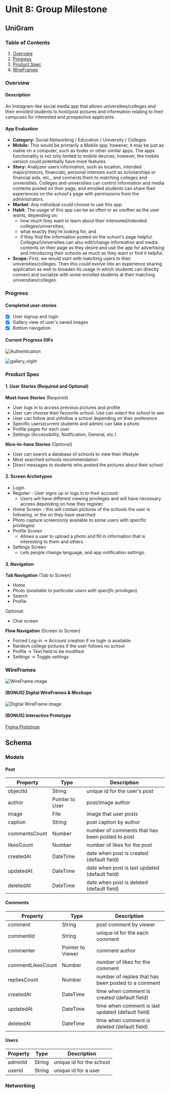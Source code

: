 # Unit 8: Group Milestone

## UniGram

### Table of Contents

1. [Overview](#Overview)
2. [Progress](#Progress)
3. [Product Spec](#Product-Spec)
4. [WireFrames](#WireFrames)

### Overview

#### Description

An Instagram-like social media app that allows universities/colleges and their enrolled students to host/post pictures and information relating to their campuses for
interested and prospective applicants.

#### App Evaluation

- **Category:** Social Networking / Education / University / Colleges
- **Mobile:** This would be primarily a Mobile app; however, it may be just as viable on a computer, such as tinder or other similar apps. The apps functionality is not only limited to mobile devices; however, the mobile version could potentially have more features.
- **Story:** Analyzes users information, such as location, intended majors/minors, financials, personal interests such as scholarships or financial aids, etc., and connects them to matching colleges and universities. Colleges and universities can control information and media contents posted on their page, and enrolled students can share their experiences on the school's page with permissions from the administrators.
- **Market:** Any individual could choose to use this app.
- **Habit:** The usage of this app can be as often or as unoften as the user wants, depending on:
  - how much they want to learn about their interested/intended colleges/universities,
  - what exactly they're looking for, and
  - if they find the information posted on the school's page helpful. Colleges/Universities can also edit/change information and media contents on their page as they desire and use the app for advertising and introducing their schools as much as they want or find it helpful.
- **Scope:** First, we would start with matching users to their universities/colleges. Then this could evolve into an experience sharing application as well to broaden its usage in which students can directly connect and socialize with some enrolled students at their matching universities/colleges.

### Progress

#### Completed user-stories

- [x] User signup and login
- [x] Gallery view of user's saved images
- [x] Bottom navigation

#### Current Progress GIFs

![Authentication](https://github.com/Codepath-Group16/UniGram/blob/main/vediowalkthrough.gif)

![gallery_night](https://user-images.githubusercontent.com/22187034/100414114-41ea9200-3079-11eb-9b5f-303793529b82.gif)

### Product Spec

#### 1. User Stories (Required and Optional)

**Must-have Stories** (Required)

- User logs in to access previous pictures and profile
- User can choose their favourite school. Use can select the school to see
- User can follow and unfollow a school depending on their preference
- Specific users(current students and admin) can take a photo
- Profile pages for each user
- Settings (Accessibility, Notification, General, etc.)

**Nice-to-have Stories** (Optional)

- User can search a database of schools to view their lifestyle
- Most searched schools recommendation
- Direct messages to students who posted the pictures about their school

#### 2. Screen Archetypes

- Login
- Register - User signs up or logs in to their account
  - Users will have different viewing privileges and will have necessary access depending on how they register.
- Home Screen - this will contain pictures of the schools the user is following, or the on they have searched
- Photo capture screen(only available to some users with specific privileges)
- Profile Screen
  - Allows a user to upload a photo and fill in information that is interesting to them and others
- Settings Screen
  - Lets people change language, and app notification settings.

#### 3. Navigation

**Tab Navigation** (Tab to Screen)

- Home
- Photo (_available to particular users with specific privileges_)
- Search
- Profile

Optional:

- Chat screen

**Flow Navigation** (Screen to Screen)

- Forced Log-in -> Account creation if no login is available
- Random college pictures if the user follows no school
- Profile -> Text field to be modified.
- Settings -> Toggle settings

### WireFrames

![WireFrame image](./wire_frame.jpg)

#### [BONUS] Digital WireFrames & Mockups

![Digital WireFrame image](./digital_wire_frame.png)

#### [BONUS] Interactive Prototype

[Figma Prototype](https://www.figma.com/proto/6mE6wzLmnza2c3u9735k1M/UniInsta?node-id=14%3A1&scaling=min-zoom)
## Schema 
### Models
#### Post

   | Property      | Type     | Description |
   | ------------- | -------- | ------------|
   | objectId      | String   | unique id for the user's post |
   | author        | Pointer to User| post/image author |
   | image         | File     | image that user posts |
   | caption       | String   | post caption by author |
   | commentsCount | Number   | number of comments that has been posted to post |
   | likesCount    | Number   | number of likes for the post |
   | createdAt     | DateTime | date when post is created (default field) |
   | updatedAt     | DateTime | date when post is last updated (default field) |
   | deletedAt     | DateTime | date when post is deleted (default field) |
   
   #### Comments
   | Property      | Type     | Description |
   | ------------- | -------- | ------------|
   | comment       | String   | post comment by viewer |
   | commentId     | String   | unique id for the each comment |
   | commenter     | Pointer to Viewer| comment author |
   | commentLikesCount    | Number   | number of likes for the comment |
   | repliesCount | Number   | number of replies that has been posted to a comment |
   | createdAt     | DateTime | time when comment is created (default field) |
   | updatedAt     | DateTime | time when comment is last updated (default field) |
   | deletedAt     | DateTime | time when comment is deleted (default field) |

   #### Users
   | Property      | Type     | Description |
   | ------------- | -------- | ------------|
   | adminId      | String   | unique id for the school |
   | userId       | String   | unique id for a user |


   
   


### Networking
